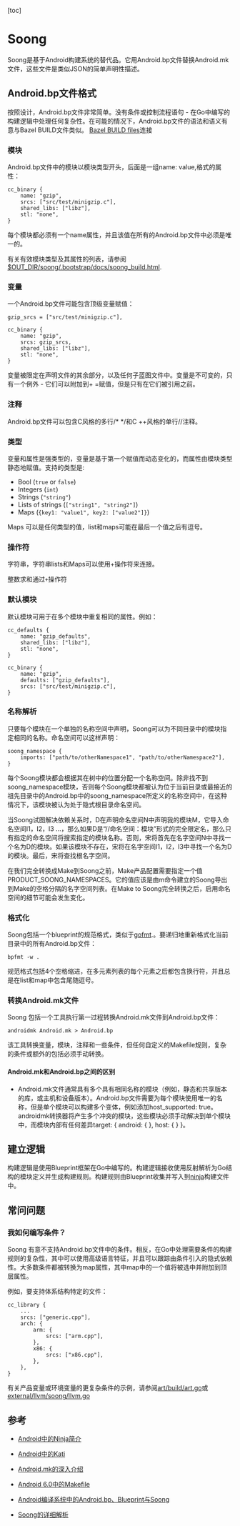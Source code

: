[toc]
# Soong

Soong是基于Android构建系统的替代品。它用Android.bp文件替换Android.mk文件，这些文件是类似JSON的简单声明性描述。

## Android.bp文件格式

按照设计，Android.bp文件非常简单。没有条件或控制流程语句 - 在Go中编写的构建逻辑中处理任何复杂性。在可能的情况下，Android.bp文件的语法和语义有意与Bazel BUILD文件类似。
 [Bazel BUILD files](https://www.bazel.io/versions/master/docs/be/overview.html)连接

### 模块

Android.bp文件中的模块以模块类型开头，后面是一组name: value,格式的属性：

```
cc_binary {
    name: "gzip",
    srcs: ["src/test/minigzip.c"],
    shared_libs: ["libz"],
    stl: "none",
}
```

每个模块都必须有一个name属性，并且该值在所有的Android.bp文件中必须是唯一的。

有关有效模块类型及其属性的列表，请参阅
[$OUT_DIR/soong/.bootstrap/docs/soong_build.html](https://go/Android.bp).

### 变量

一个Android.bp文件可能包含顶级变量赋值：

```
gzip_srcs = ["src/test/minigzip.c"],

cc_binary {
    name: "gzip",
    srcs: gzip_srcs,
    shared_libs: ["libz"],
    stl: "none",
}
```

变量被限定在声明文件的其余部分，以及任何子蓝图文件中。变量是不可变的，只有一个例外 - 它们可以附加到+ =赋值，但是只有在它们被引用之前。

### 注释
Android.bp文件可以包含C风格的多行/* */和C ++风格的单行//注释。

### 类型

变量和属性是强类型的，变量是基于第一个赋值而动态变化的，而属性由模块类型静态地赋值。支持的类型是:

* Bool (`true` or `false`)
* Integers (`int`)
* Strings (`"string"`)
* Lists of strings (`["string1", "string2"]`)
* Maps (`{key1: "value1", key2: ["value2"]}`)

Maps 可以是任何类型的值，list和maps可能在最后一个值之后有逗号。

### 操作符

字符串，字符串lists和Maps可以使用+操作符来连接。

整数求和通过`+`操作符

### 默认模块

默认模块可用于在多个模块中重复相同的属性。例如：

```
cc_defaults {
    name: "gzip_defaults",
    shared_libs: ["libz"],
    stl: "none",
}

cc_binary {
    name: "gzip",
    defaults: ["gzip_defaults"],
    srcs: ["src/test/minigzip.c"],
}
```

### 名称解析

只要每个模块在一个单独的名称空间中声明，Soong可以为不同目录中的模块指定相同的名称。命名空间可以这样声明：

```
soong_namespace {
    imports: ["path/to/otherNamespace1", "path/to/otherNamespace2"],
}
```

每个Soong模块都会根据其在树中的位置分配一个名称空间。除非找不到soong_namespace模块，否则每个Soong模块都被认为位于当前目录或最接近的祖先目录中的Android.bp中的soong_namespace所定义的名称空间中，在这种情况下，该模块被认为处于隐式根目录命名空间。

当Soong试图解决依赖关系时，D在声明命名空间N中声明我的模块M，它导入命名空间I1，I2，I3 ...，那么如果D是“//命名空间：模块”形式的完全限定名，那么只有指定的命名空间将搜索指定的模块名称。否则，宋将首先在名字空间N中寻找一个名为D的模块。如果该模块不存在，宋将在名字空间I1，I2，I3中寻找一个名为D的模块。最后，宋将查找根名字空间。

在我们完全转换成Make到Soong之前，Make产品配置需要指定一个值PRODUCT_SOONG_NAMESPACES。它的值应该是由m命令建立的Soong导出到Make的空格分隔的名字空间列表。在Make to Soong完全转换之后，启用命名空间的细节可能会发生变化。

### 格式化

Soong包括一个blueprint的规范格式，类似于[gofmt](https://golang.org/cmd/gofmt/).。要递归地重新格式化当前目录中的所有Android.bp文件：

```
bpfmt -w .
```

规范格式包括4个空格缩进，在多元素列表的每个元素之后都包含换行符，并且总是在list和map中包含尾随逗号。

### 转换Android.mk文件

Soong 包括一个工具执行第一过程转换Android.mk文件到Android.bp文件：

```
androidmk Android.mk > Android.bp
```

该工具转换变量，模块，注释和一些条件，但任何自定义的Makefile规则，复杂的条件或额外的包括必须手动转换。

#### Android.mk和Android.bp之间的区别

* Android.mk文件通常具有多个具有相同名称的模块（例如，静态和共享版本的库，或主机和设备版本）。Android.bp文件需要为每个模块使用唯一的名称，但是单个模块可以构建多个变体，例如添加host_supported: true。androidmk转换器将产生多个冲突的模块，这些模块必须手动解决到单个模块中，而模块内部有任何差异target: { android: { }, host: { } }。


## 建立逻辑

构建逻辑是使用Blueprint框架在Go中编写的。构建逻辑接收使用反射解析为Go结构的模块定义并生成构建规则。构建规则由Blueprint收集并写入到[ninja](http://ninja-build.org)构建文件中。



## 常问问题

### 我如何编写条件？

Soong 有意不支持Android.bp文件中的条件。相反，在Go中处理需要条件的构建规则的复杂性，其中可以使用高级语言特征，并且可以跟踪由条件引入的隐式依赖性。大多数条件都被转换为map属性，其中map中的一个值将被选中并附加到顶层属性。

例如，要支持体系结构特定的文件：

```
cc_library {
    ...
    srcs: ["generic.cpp"],
    arch: {
        arm: {
            srcs: ["arm.cpp"],
        },
        x86: {
            srcs: ["x86.cpp"],
        },
    },
}
```

有关产品变量或环境变量的更复杂条件的示例，请参阅[art/build/art.go](https://android.googlesource.com/platform/art/+/master/build/art.go)或[external/llvm/soong/llvm.go](https://android.googlesource.com/platform/external/llvm/+/master/soong/llvm.go)

## 参考

* [Android中的Ninja简介](http://note.qidong.name/2017/08/android-ninja/)

* [Android中的Kati](http://note.qidong.name/2017/08/android-kati/)

* [Android.mk的深入介绍](http://note.qidong.name/2017/08/android-mk/)

* [Android 6.0中的Makefile](http://note.qidong.name/2017/08/android-6.0-makefile/)

*  [Android编译系统中的Android.bp、Blueprint与Soong](http://note.qidong.name/2017/08/android-blueprint/)

* [Soong的详细解析](https://android.googlesource.com/platform/build/soong/)
